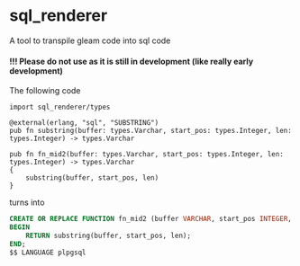 # sql_renderer
A tool to transpile gleam code into sql code

#### !!! Please do not use as it is still in development (like really early development)

The following code
```gleam
import sql_renderer/types

@external(erlang, "sql", "SUBSTRING")
pub fn substring(buffer: types.Varchar, start_pos: types.Integer, len: types.Integer) -> types.Varchar

pub fn fn_mid2(buffer: types.Varchar, start_pos: types.Integer, len: types.Integer) -> types.Varchar
{
    substring(buffer, start_pos, len)
}
```
turns into
```sql
CREATE OR REPLACE FUNCTION fn_mid2 (buffer VARCHAR, start_pos INTEGER, len INTEGER) RETURNS VARCHAR AS $$
BEGIN
    RETURN substring(buffer, start_pos, len);
END;
$$ LANGUAGE plpgsql
```

